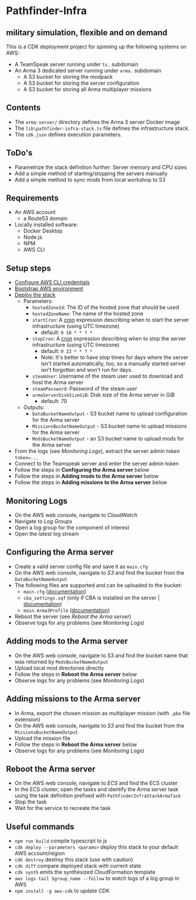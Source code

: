 # Pathfinder-Infra
## military simulation, flexible and on demand

This is a CDK deployment project for spinning up the following systems on AWS:

* A TeamSpeak server running under `ts.` subdomain
* An Arma 3 dedicated server running under `arma.` subdomain
  * A S3 bucket for storing the modpack
  * A S3 bucket for storing the server configuration
  * A S3 bucket for storing all Arma multiplayer missions

## Contents

* The `arma-server/` directory defines the Arma 3 server Docker image
* The `lib\pathfinder-infra-stack.ts` file defines the infrastructure stack.
* The `cdk.json` defines execution parameters.

## ToDo's

* Parametrize the stack definition further: Server memory and CPU sizes
* Add a simple method of starting/stopping the servers manually
* Add a simple method to sync mods from local workshop to S3

## Requirements
- An AWS account
  - a Route53 domain
- Locally installed software:
  - Docker Desktop
  - Node.js
  - NPM
  - AWS CLI

## Setup steps

- [Configure AWS CLI credentials](https://docs.aws.amazon.com/cdk/latest/guide/cli.html#cli-environment)
- [Bootstrap AWS environment](https://docs.aws.amazon.com/cdk/latest/guide/cli.html#cli-bootstrap)
- [Deploy the stack](https://docs.aws.amazon.com/cdk/latest/guide/cli.html#cli-deploy)
  - Parameters:
    - `hostedZoneId`: The ID of the hosted zone that should be used
    - `hostedZoneName`: The name of the hosted zone
    - `startCron`: A [cron](http://www.cronmaker.com) expression describing when to start the server infrastructure (using UTC timezone)
      - default: `0 18 * * ? *`
    - `stopCron`: A [cron](http://www.cronmaker.com) expression describing when to stop the server infrastructure (using UTC timezone)
      - default: `0 23 * * ? *`
      - Note: It's better to have stop times for days where the server isn't started automatically, too, so a manually started server isn't forgotten and won't run for days.
    - `steamUser`: Username of the steam user used to download and host the Arma server
    - `steamPassword`: Password of the steam user
    - `armaServerDiskSizeGiB`: Disk size of the Arma server in GiB
      - default: 70
  - Outputs:
    - `DataBucketNameOutput` - S3 bucket name to upload configuration for the Arma server
    - `MissionsBucketNameOutput` - S3 bucket name to upload missions for the Arma server
    - `ModsBucketNameOutput` - an S3 bucket name to upload mods for the Arma server
- From the logs (see *Monitoring Logs*), extract the server admin token `token=...`
- Connect to the Teamspeak server and enter the server admin token
- Follow the steps in **Configuring the Arma server** below
- Follow the steps in **Adding mods to the Arma server** below
- Follow the steps in **Adding missions to the Arma server** below

## Monitoring Logs
- On the AWS web console, navigate to *CloudWatch*
- Navigate to *Log Groups*
- Open a log group for the component of interest
- Open the latest log stream

## Configuring the Arma server
- Create a valid server config file and save it as `main.cfg`
- On the AWS web console, navigate to *S3* and find the bucket from the `DataBucketNameOutput`
- The following files are supported and can be uploaded to the bucket:
  - `main.cfg` ([documentation](https://community.bistudio.com/wiki/server.cfg))
  - `cba_settings.sqf` (only if CBA is installed on the server | [documentation](https://github.com/CBATeam/CBA_A3/wiki/CBA-Settings-System))
  - `main.Arma3Profile` ([documentation](https://community.bistudio.com/wiki/server.armaprofile))
- Reboot the server (see *Reboot the Arma server*)
- Observe logs for any problems (see *Monitoring Logs*)

## Adding mods to the Arma server
- On the AWS web console, navigate to S3 and find the bucket name that was returned by `ModsBucketNameOutput`
- Upload local mod directories directly
- Follow the steps in **Reboot the Arma server** below
- Observe logs for any problems (see *Monitoring Logs*)

## Adding missions to the Arma server
- In Arma, export the chosen mission as multiplayer mission (with `.pbo` file extension)
- On the AWS web console, navigate to *S3* and find the bucket from the `MissionsBucketNameOutput`
- Upload the mission file
- Follow the steps in **Reboot the Arma server** below
- Observe logs for any problems (see *Monitoring Logs*)

## Reboot the Arma server
- On the AWS web console, navigate to *ECS* and find the ECS cluster
- In the ECS cluster, open the tasks and identify the Arma server task using the task definition prefixed with `PathfinderInfraStackArmaTask`
- Stop the task
- Wait for the service to recreate the task

## Useful commands

- `npm run build` compile typescript to js
- `cdk deploy --parameters <params>` deploy this stack to your default AWS account/region
- `cdk destroy` destroy this stack (use with caution)
- `cdk diff` compare deployed stack with current state
- `cdk synth` emits the synthesized CloudFormation template
- `aws logs tail $group_name --follow` to watch logs of a log group in AWS
- `npm install -g aws-cdk` to update CDK